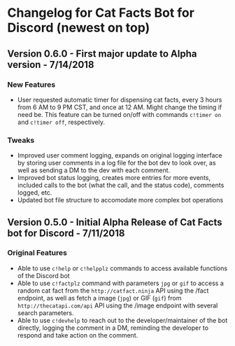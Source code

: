 # Changelog for Cat Facts Bot for Discord (newest on top)

## Version 0.6.0 - First major update to Alpha version - 7/14/2018

### New Features

- User requested automatic timer for dispensing cat facts, every 3 hours from 6 AM to 9 PM CST, and once at 12 AM. Might change the timing if need be. This feature can be turned on/off with commands `c!timer on` and `c!timer off`, respectively.

### Tweaks

- Improved user comment logging, expands on original logging interface by storing user comments in a log file for the bot dev to look over, as well as sending a DM to the dev with each comment.
- Improved bot status logging, creates more entries for more events, included calls to the bot (what the call, and the status code), comments logged, etc.
- Updated bot file structure to accomodate more complex bot operations

## Version 0.5.0 - Initial Alpha Release of Cat Facts bot for Discord - 7/11/2018

### Original Features

- Able to use `c!help` or `c!helpplz` commands to access available functions of the Discord bot
- Able to use `c!factplz` command with parameters `jpg` or `gif` to access a random cat fact from the `http://catfact.ninja` API using the /fact endpoint, as well as fetch a image (`jpg`) or GIF (`gif`) from `http://thecatapi.com/api` API using the /image endpoint with several search parameters.
- Able to use `c!devhelp` to reach out to the developer/maintainer of the bot directly, logging the comment in a DM, reminding the developer to respond and take action on the comment.